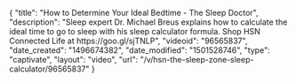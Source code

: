 {
    "title": "How to Determine Your Ideal Bedtime - The Sleep Doctor",
    "description": "Sleep expert Dr. Michael Breus explains how to calculate the ideal time to go to sleep with his sleep calculator formula. Shop HSN Connected Life at https:\/\/goo.gl\/sjTNLP",
    "videoid": "96565837",
    "date_created": "1496674382",
    "date_modified": "1501528746",
    "type": "captivate",
    "layout": "video",
    "url": "\/v\/hsn-the-sleep-zone-sleep-calculator\/96565837"
}